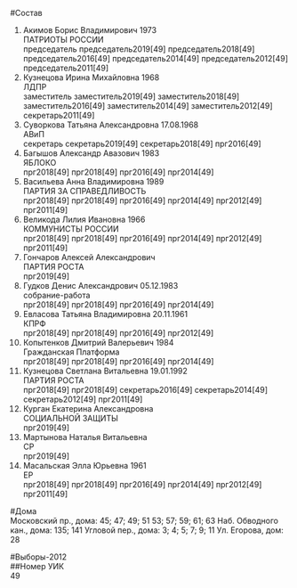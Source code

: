 #Состав  
1. Акимов Борис Владимирович 1973  
    ПАТРИОТЫ РОССИИ  
    председатель председатель2019[49] председатель2018[49] председатель2016[49] председатель2014[49] председатель2012[49] председатель2011[49]  
2. Кузнецова Ирина Михайловна 1968  
    ЛДПР  
    заместитель заместитель2019[49] заместитель2018[49] заместитель2016[49] заместитель2014[49] заместитель2012[49] секретарь2011[49]  
3. Суворкова Татьяна Александровна 17.08.1968  
    АВиП  
    секретарь секретарь2019[49] секретарь2018[49] прг2016[49]  
4. Багышов Александр Авазович 1983  
    ЯБЛОКО  
    прг2018[49] прг2018[49] прг2016[49] прг2014[49]  
5. Васильева Анна Владимировна 1989  
    ПАРТИЯ ЗА СПРАВЕДЛИВОСТЬ  
    прг2018[49] прг2018[49] прг2016[49] прг2014[49] прг2012[49] прг2011[49]  
6. Великода Лилия Ивановна 1966  
    КОММУНИСТЫ РОССИИ  
    прг2018[49] прг2018[49] прг2016[49] прг2014[49] прг2012[49] прг2011[49]  
7. Гончаров Алексей Александрович  
    ПАРТИЯ РОСТА  
    прг2019[49]  
8. Гудков Денис Александрович 05.12.1983  
    собрание-работа  
    прг2018[49] прг2018[49] прг2016[49] прг2014[49]  
9. Евласова Татьяна Владимировна 20.11.1961  
    КПРФ  
    прг2018[49] прг2018[49] прг2016[49] прг2012[49]  
10. Копытенков Дмитрий Валерьевич 1984  
    Гражданская Платформа  
    прг2018[49] прг2018[49] прг2016[49] прг2014[49]  
11. Кузнецова Светлана Витальевна 19.01.1992  
    ПАРТИЯ РОСТА  
    прг2018[49] прг2018[49] секретарь2016[49] секретарь2014[49] секретарь2012[49] прг2011[49]  
12. Курган Екатерина Александровна  
    СОЦИАЛЬНОЙ ЗАЩИТЫ  
    прг2019[49]  
13. Мартынова Наталья Витальевна  
    СР  
    прг2019[49]  
14. Масальская Элла Юрьевна 1961  
    ЕР  
    прг2018[49] прг2018[49] прг2016[49] прг2014[49] прг2012[49] прг2011[49]  

#Дома  
Московский пр., дома: 45; 47; 49; 51 53; 57; 59; 61; 63 Наб. Обводного кан., дома: 135; 141 Угловой пер., дома: 3; 4; 5; 7; 9; 11 Ул. Егорова, дом: 28  
  
#Выборы-2012  
##Номер УИК  
49  
